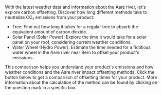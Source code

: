 
With the latest weather data and information about the Aare river, let's explore carbon offsetting. Discover how long different methods take to neutralize CO₂ emissions from your product:

- Tree: Find out how long it takes for a regular tree to absorb the equivalent amount of carbon dioxide.
- Solar Panel (Solar Power): Explore the time it would take for a solar panel on your roof, considering current weather conditions.
- Water Wheel (Hydro Power): Estimate the time needed for a fictitious water wheel in the Aare river near Bern to offset your product's emissions.

This comparison helps you understand your product's emissions and how weather conditions and the Aare river impact offsetting methods. Click the button below to get a comparison of offsetting times for your product.
More information about the calculation of the method can be found by clicking on the question mark in a specific box.
